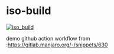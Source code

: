 # iso-build

[![iso_build](https://github.com/victorbecerragit/iso-build/actions/workflows/iso_build.yaml/badge.svg?branch=main)](https://github.com/victorbecerragit/iso-build/actions/workflows/iso_build.yaml)

demo github action workflow  from :https://gitlab.manjaro.org/-/snippets/630


